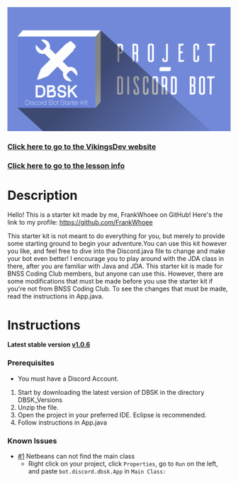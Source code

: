![DBSK Logo](assets/dbsk_isometric_poster.png)

### [Click here to go to the VikingsDev website](https://vikingsdev.github.io/)</br>
### [Click here to go to the lesson info](https://github.com/VikingsDev/Project-Discord-Bot)

# Description
Hello! This is a starter kit made by me, FrankWhoee on GitHub! Here's the link to my profile: https://github.com/FrankWhoee 

This starter kit is not meant to do everything for you, but merely to provide some starting ground to begin your adventure.You can use this kit however you like, and feel free to dive into the Discord.java file to change and make your bot even better! I encourage you to play around with the JDA class in there, after you are familiar with Java and JDA. This starter kit is made for BNSS Coding Club members, but anyone can use this. However, there are some modifications that must be made before you use the starter kit if you're not from BNSS Coding Club. To see the changes that must be made, read the instructions in App.java.

# Instructions
**Latest stable version [v1.0.6](https://github.com/VikingsDev/DBSK/blob/master/DBSK_Versions/DBSK_v1.0.6.zip)**
### Prerequisites
* You must have a Discord Account.

1. Start by downloading the latest version of DBSK in the directory DBSK_Versions
1. Unzip the file.
1. Open the project in your preferred IDE. Eclipse is recommended.
1. Follow instructions in App.java

### Known Issues
* [#1](https://github.com/VikingsDev/DBSK/issues/1) Netbeans can not find the main class 
  * Right click on your project, click `Properties`, go to `Run` on the left, and paste `bot.discord.dbsk.App` in `Main Class:`
